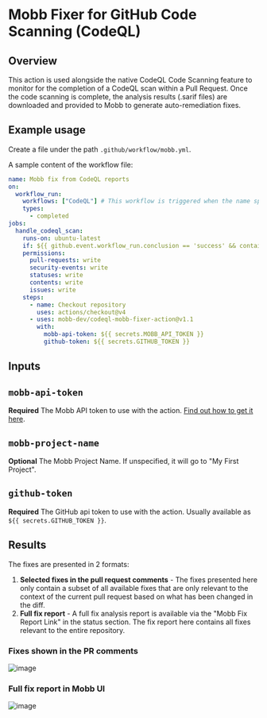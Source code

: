 # Mobb Fixer for GitHub Code Scanning (CodeQL)

## Overview

This action is used alongside the native CodeQL Code Scanning feature to monitor for the completion of a CodeQL scan within a Pull Request. Once the code scanning is complete, the analysis results (.sarif files) are downloaded and provided to Mobb to generate auto-remediation fixes. 

## Example usage

Create a file under the path `.github/workflow/mobb.yml`. 

A sample content of the workflow file: 

```yaml
name: Mobb fix from CodeQL reports
on:
  workflow_run:
    workflows: ["CodeQL"] # This workflow is triggered when the name specified here is triggered. In CodeQL Default Code Scanning Setup, this name is "CodeQL", if you are using CodeQL Advanced Setup, you may need to change this if you have a different workflow name. 
    types:
      - completed
jobs:
  handle_codeql_scan:
    runs-on: ubuntu-latest
    if: ${{ github.event.workflow_run.conclusion == 'success' && contains(github.event.workflow_run.head_branch,'refs/pull') }} # Check if workflow is a Pull Request Event and not a Push event
    permissions:
      pull-requests: write
      security-events: write
      statuses: write
      contents: write
      issues: write
    steps:
      - name: Checkout repository
        uses: actions/checkout@v4
      - uses: mobb-dev/codeql-mobb-fixer-action@v1.1
        with:
          mobb-api-token: ${{ secrets.MOBB_API_TOKEN }}
          github-token: ${{ secrets.GITHUB_TOKEN }}
```

## Inputs

## `mobb-api-token`

**Required** The Mobb API token to use with the action. [Find out how to get it here](https://docs.mobb.ai/mobb-user-docs/administration/access-tokens). 

## `mobb-project-name`

**Optional** The Mobb Project Name. If unspecified, it will go to "My First Project". 

## `github-token`

**Required** The GitHub api token to use with the action. Usually available as `${{ secrets.GITHUB_TOKEN }}`.

## Results
The fixes are presented in 2 formats: 
1. **Selected fixes in the pull request comments** - The fixes presented here only contain a subset of all available fixes that are only  relevant to the context of the current pull request based on what has been changed in the diff.
2. **Full fix report** - A full fix analysis report is available via the "Mobb Fix Report Link" in the status section. The fix report here contains all fixes relevant to the entire repository.

### Fixes shown in the PR comments 
![image](https://github.com/mobb-dev/codeql-mobb-fixer-action/assets/5158535/46161a99-4010-4ef1-90be-a06860f755a9)

### Full fix report in Mobb UI
![image](https://github.com/mobb-dev/codeql-mobb-fixer-action/assets/5158535/7955c545-e30a-4b61-975c-0b1f1f2e18d8)

